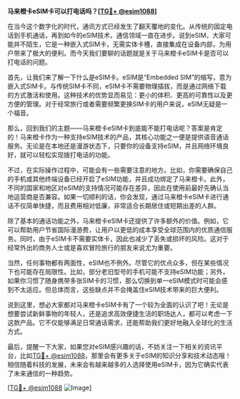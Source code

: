 **马来橙卡eSIM卡可以打电话吗？[[TG💪+ @esim1088](https://t.me/s/esim1088)]**

在当今这个数字化的时代，通讯方式已经发生了翻天覆地的变化。从传统的固定电话到手机通话，再到如今的eSIM技术，通信领域一直在进步。说到eSIM，大家可能并不陌生，它是一种嵌入式SIM卡，无需实体卡槽，直接集成在设备内部，为用户带来了极大的便利。而今天我们要聊的话题就是关于马来橙卡eSIM卡是否可以打电话的问题。

首先，让我们来了解一下什么是eSIM卡。eSIM是“Embedded SIM”的缩写，意为嵌入式SIM卡。与传统SIM卡不同，eSIM卡不需要物理插拔，而是通过网络下载的方式激活和使用。这种技术的优势显而易见：更小的体积、更高的可靠性以及更方便的管理。对于经常旅行或者需要频繁更换SIM卡的用户来说，eSIM无疑是一个福音。

那么，回到我们的主题——马来橙卡eSIM卡到底能不能打电话呢？答案是肯定的！马来橙卡作为一种支持eSIM技术的产品，其核心功能之一便是提供语音通话服务。无论是在本地还是漫游状态下，只要你的设备支持eSIM，并且网络环境良好，就可以轻松实现拨打电话的功能。

不过，在实际操作过程中，可能会有一些需要注意的地方。比如，你需要确保自己的手机或其他终端设备已经开启了eSIM功能，并且成功绑定了马来橙卡。此外，不同的国家和地区对eSIM的支持情况可能存在差异，因此在使用前最好先确认当地运营商是否兼容。如果一切顺利的话，你会发现，通过马来橙卡eSIM卡进行通话不仅简单快捷，而且费用相对低廉，非常适合长期居住或短期出差的人群。

除了基本的通话功能之外，马来橙卡eSIM卡还提供了许多额外的价值。例如，它可以帮助用户节省国际漫游费，让用户以更低的成本享受全球范围内的优质通信服务。同时，由于eSIM卡不需要实体卡，因此也减少了丢失或损坏的风险。这对于经常外出的商务人士或是喜欢冒险旅行的朋友来说尤为重要。

当然，任何事物都有两面性，eSIM也不例外。尽管它的优点众多，但在某些情况下也可能存在局限性。比如，部分老旧型号的手机可能不支持eSIM功能；另外，如果你习惯了随身携带多张SIM卡的习惯，那么切换到单一eSIM模式时可能会感到不太适应。但总体而言，这些缺点并不会掩盖住eSIM技术带来的巨大便利。

说到这里，想必大家都对马来橙卡eSIM卡有了一个较为全面的认识了吧！无论是想要尝试新鲜事物的年轻人，还是追求高效便捷生活的职场达人，都可以考虑一下这款产品。它不仅能够满足日常通话需求，还能帮助我们更好地融入全球化的生活方式。

最后，提醒一下大家，如果您对eSIM感兴趣的话，不妨关注一下相关的资讯平台，比如[TG💪+ @esim1088](https://t.me/s/esim1088)，那里会有更多关于eSIM的知识分享和技术动态哦！相信随着科技的发展，未来会有越来越多的人选择使用eSIM卡，因为它确实代表了未来通信的一种趋势。

[[TG💪+ @esim1088](https://t.me/s/esim1088) ![Image](https://i.postimg.cc/4NQfJmqS/Snipaste-2025-05-13-00-14-12.png)]
